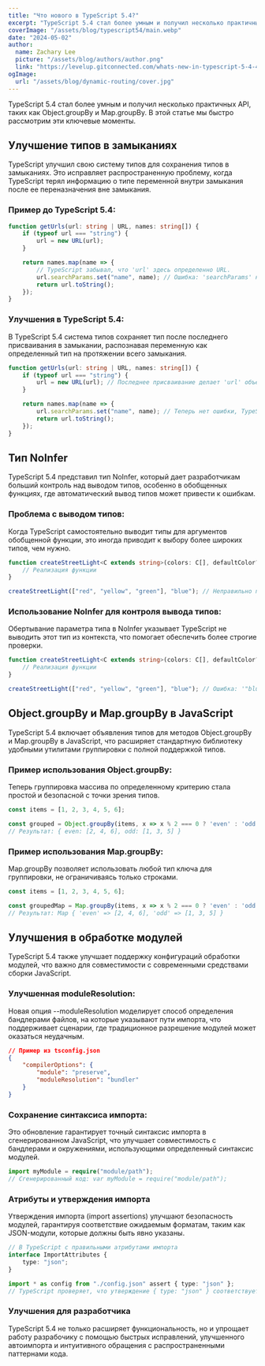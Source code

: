 ```yaml
---
title: "Что нового в TypeScript 5.4?"
excerpt: "TypeScript 5.4 стал более умным и получил несколько практичных API, таких как Object.groupBy и Map.groupBy. В этой статье мы быстро рассмотрим эти ключевые моменты."
coverImage: "/assets/blog/typescript54/main.webp"
date: "2024-05-02"
author:
  name: Zachary Lee
  picture: "/assets/blog/authors/author.png"
  link: "https://levelup.gitconnected.com/whats-new-in-typescript-5-4-4d27b7aba7f0"
ogImage:
  url: "/assets/blog/dynamic-routing/cover.jpg"
---
```


TypeScript 5.4 стал более умным и получил несколько практичных API, таких как Object.groupBy и Map.groupBy. В этой статье мы быстро рассмотрим эти ключевые моменты.

## Улучшение типов в замыканиях
TypeScript улучшил свою систему типов для сохранения типов в замыканиях. Это исправляет распространенную проблему, когда TypeScript терял информацию о типе переменной внутри замыкания после ее переназначения вне замыкания.

### Пример до TypeScript 5.4:

```typescript
function getUrls(url: string | URL, names: string[]) {
    if (typeof url === "string") {
        url = new URL(url);
    }

    return names.map(name => {
        // TypeScript забывал, что 'url' здесь определенно URL.
        url.searchParams.set("name", name); // Ошибка: 'searchParams' не существует в 'string | URL'
        return url.toString();
    });
}
```
### Улучшения в TypeScript 5.4:
В TypeScript 5.4 система типов сохраняет тип после последнего присваивания в замыкании, распознавая переменную как определенный тип на протяжении всего замыкания.

```typescript
function getUrls(url: string | URL, names: string[]) {
    if (typeof url === "string") {
        url = new URL(url); // Последнее присваивание делает 'url' объектом URL
    }

    return names.map(name => {
        url.searchParams.set("name", name); // Теперь нет ошибки, TypeScript знает, что 'url' это URL
        return url.toString();
    });
}
```
## Тип NoInfer
TypeScript 5.4 представил тип NoInfer, который дает разработчикам больший контроль над выводом типов, особенно в обобщенных функциях, где автоматический вывод типов может привести к ошибкам.

### Проблема с выводом типов:
Когда TypeScript самостоятельно выводит типы для аргументов обобщенной функции, это иногда приводит к выбору более широких типов, чем нужно.

```typescript
function createStreetLight<C extends string>(colors: C[], defaultColor?: C) {
    // Реализация функции
}

createStreetLight(["red", "yellow", "green"], "blue"); // Неправильно принимает "blue"
```
### Использование NoInfer для контроля вывода типов:
Обертывание параметра типа в NoInfer указывает TypeScript не выводить этот тип из контекста, что помогает обеспечить более строгие проверки.

```typescript
function createStreetLight<C extends string>(colors: C[], defaultColor?: NoInfer<C>) {
    // Реализация функции
}

createStreetLight(["red", "yellow", "green"], "blue"); // Ошибка: '"blue"' нельзя присвоить типу '"red" | "yellow" | "green"'
```
## Object.groupBy и Map.groupBy в JavaScript
TypeScript 5.4 включает объявления типов для методов Object.groupBy и Map.groupBy в JavaScript, что расширяет стандартную библиотеку удобными утилитами группировки с полной поддержкой типов.

### Пример использования Object.groupBy:
Теперь группировка массива по определенному критерию стала простой и безопасной с точки зрения типов.

```typescript
const items = [1, 2, 3, 4, 5, 6];

const grouped = Object.groupBy(items, x => x % 2 === 0 ? 'even' : 'odd');
// Результат: { even: [2, 4, 6], odd: [1, 3, 5] }
```
### Пример использования Map.groupBy:
Map.groupBy позволяет использовать любой тип ключа для группировки, не ограничиваясь только строками.

```typescript
const items = [1, 2, 3, 4, 5, 6];

const groupedMap = Map.groupBy(items, x => x % 2 === 0 ? 'even' : 'odd');
// Результат: Map { 'even' => [2, 4, 6], 'odd' => [1, 3, 5] }
```
## Улучшения в обработке модулей
TypeScript 5.4 также улучшает поддержку конфигураций обработки модулей, что важно для совместимости с современными средствами сборки JavaScript.

### Улучшенная moduleResolution:
Новая опция --moduleResolution моделирует способ определения бандлерами файлов, на которые указывают пути импорта, что поддерживает сценарии, где традиционное разрешение модулей может оказаться неудачным.

```json
// Пример из tsconfig.json
{
    "compilerOptions": {
        "module": "preserve",
        "moduleResolution": "bundler"
    }
}
```
### Сохранение синтаксиса импорта:
Это обновление гарантирует точный синтаксис импорта в сгенерированном JavaScript, что улучшает совместимость с бандлерами и окружениями, использующими определенный синтаксис модулей.

```typescript
import myModule = require("module/path");
// Сгенерированный код: var myModule = require("module/path");
```
### Атрибуты и утверждения импорта
Утверждения импорта (import assertions) улучшают безопасность модулей, гарантируя соответствие ожидаемым форматам, таким как JSON-модули, которые должны быть явно указаны.

```typescript
// В TypeScript с правильными атрибутами импорта
interface ImportAttributes {
    type: "json";
}

import * as config from "./config.json" assert { type: "json" };
// TypeScript проверяет, что утверждение { type: "json" } соответствует интерфейсу ImportAttributes
```

### Улучшения для разработчика
TypeScript 5.4 не только расширяет функциональность, но и упрощает работу разрабочику с помощью быстрых исправлений, улучшенного автоимпорта и интуитивного обращения с распространенными паттернами кода.
